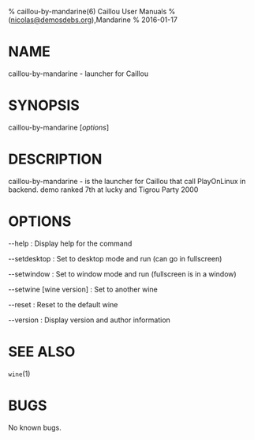% caillou-by-mandarine(6) Caillou User Manuals
%  (nicolas@demosdebs.org),Mandarine
% 2016-01-17

# NAME
caillou-by-mandarine - launcher for Caillou

# SYNOPSIS
caillou-by-mandarine [*options*]

# DESCRIPTION
caillou-by-mandarine - is the launcher for Caillou that call PlayOnLinux in backend.
demo ranked 7th at lucky and Tigrou Party 2000

# OPTIONS
\--help
:   Display help for the command

\--setdesktop
:   Set to desktop mode and run (can go in fullscreen)

\--setwindow
:   Set to window mode and run (fullscreen is in a window)

\--setwine [wine version]
:   Set to another wine

\--reset
:   Reset to the default wine

\--version
:   Display version and author information

# SEE ALSO
`wine`(1)

# BUGS
No known bugs.

